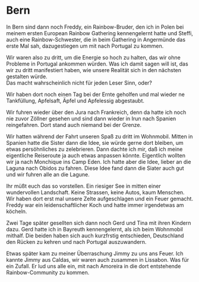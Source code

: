 # Bern

In Bern sind dann noch Freddy, ein Rainbow-Bruder, den ich in Polen bei meinem ersten European Rainbow Gathering kennengelernt hatte und Steffi, auch eine Rainbow-Schwester, die in beim Gathering in Angermünde das erste Mal sah, dazugestiegen um mit nach Portugal zu kommen.  

Wir waren also zu dritt, um die Energie so hoch zu halten, das wir ohne Probleme in Portugal ankommen würden. Was ich damit sagen will ist, das wir zu dritt manifestiert haben, wie unsere Realität sich in den nächsten gestalten würde.  
Das macht wahrscheinlich nicht für jeden Leser Sinn, oder?

Wir haben dort noch einen Tag bei der Ernte geholfen und mal wieder ne Tankfüllung, Apfelsaft, Äpfel und Apfelessig abgestaubt.   

Wir fuhren wieder über den Jura nach Frankreich, denn da hatte ich noch nie zuvor Zöllner gesehen und sind dann wieder in Irun nach Spanien reingefahren. Dort stand auch niemand bei der Grenze.  

Wir hatten während der Fahrt unseren Spaß zu dritt im Wohnmobil. Mitten in Spanien hatte die Sister dann die Idee, sie würde gerne dort bleiben, um etwas persöhnliches zu zelebrieren. Dann dachte ich mir, daß ich meine eigentliche Reiseroute ja auch etwas anpassen könnte. Eigentlich wollten wir ja nach Monchique ins Camp Eden. Ich hatte aber die Idee, lieber an die Laguna nach Obidos zu fahren. Diese Idee fand dann die Siater auch gut und wir fuhren alle an die Lagune.  

Ihr müßt euch das so vorstellen. Ein riesiger See in mitten einer wundervollen Landschaft. Keine Strassen, keine Autos, kaum Menschen.  
Wir haben dort erst mal unsere Zelte aufgeschlagen und ein Feuer gemacht.  
Freddy war ein leidenschaftlicher Koch und hatte immer irgendetwas am köcheln.  

Zwei Tage später gesellten sich dann noch Gerd und Tina mit ihren Kindern dazu. Gerd hatte ich in Bayreuth kennengelernt, als ich beim Wohnmobil mithalf. Die beiden haben sich auch kurzfrstig entschieden, Deutschland den Rücken zu kehren und nach Portugal auszuwandern.  

Etwas später kam zu meiner Überraschung Jimmy zu uns ans Feuer. Ich kannte Jimmy aus Caldas, wir waren auch zusammen in Lissabon. Was für ein Zufall. Er lud uns alle ein, mit nach Amoreira in die dort entstehende Rainbow-Community zu kommen.  